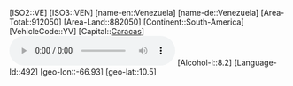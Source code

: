 ﻿---
location: [10.5,-66.93]
type: Country
tags:
- geo/Country

SpocWebEntityId: 27052
isDeleted: false
confidential: public

---
[ISO2::VE]
[ISO3::VEN]
[name-en::Venezuela]
[name-de::Venezuela]
[Area-Total::912050]
[Area-Land::882050]
[Continent::South-America]
[VehicleCode::YV]
[Capital::[Caracas](geo/Continent/South-America/Venezuela/Caracas.md)]
![Anthem-Venezuela](xLarge/National-Anthem/Anthem-Venezuela.mp3)
[Alcohol-l::8.2]
[Language-Id::492]
[geo-lon::-66.93]
[geo-lat::10.5]

